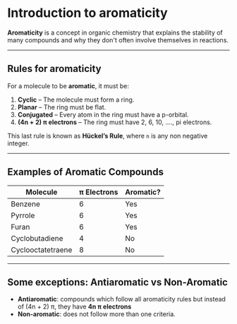 # Introduction to aromaticity 

**Aromaticity** is a concept in organic chemistry that explains the stability of many compounds and why they don't often involve themselves in reactions.

---

## Rules for aromaticity

For a molecule to be **aromatic**, it must be:

1. **Cyclic** – The molecule must form a ring.
2. **Planar** – The ring must be flat.
3. **Conjugated** – Every atom in the ring must have a p-orbital.
4. **(4n + 2) π electrons** – The ring must have 2, 6, 10, ...., pi electrons.

This last rule is known as **Hückel’s Rule**, where `n` is any non negative integer.

---

## Examples of Aromatic Compounds

| Molecule      | π Electrons | Aromatic? |
|---------------|-------------|-----------|
| Benzene       | 6           |  Yes     | 
| Pyrrole       | 6           |  Yes     | 
| Furan         | 6           |  Yes     | 
| Cyclobutadiene| 4           |  No      | 
| Cyclooctatetraene| 8        |  No      | 

---

## Some exceptions: Antiaromatic vs Non-Aromatic

- **Antiaromatic**: compounds which follow all aromaticity rules but instead of (4n + 2) π, they have **4n π electrons** 
- **Non-aromatic**: does not follow more than one criteria.



